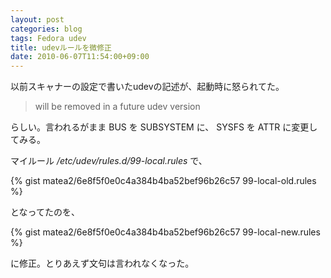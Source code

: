 ```yaml
---
layout: post
categories: blog
tags: Fedora udev
title: udevルールを微修正
date: 2010-06-07T11:54:00+09:00
---
```



以前スキャナーの設定で書いたudevの記述が、起動時に怒られてた。

> will be removed in a future udev version

らしい。言われるがまま BUS を SUBSYSTEM に、 SYSFS を ATTR に変更してみる。

<!-- more -->

マイルール */etc/udev/rules.d/99-local.rules* で、

{% gist matea2/6e8f5f0e0c4a384b4ba52bef96b26c57 99-local-old.rules %}


となってたのを、

{% gist matea2/6e8f5f0e0c4a384b4ba52bef96b26c57 99-local-new.rules %}


に修正。とりあえず文句は言われなくなった。
